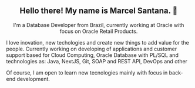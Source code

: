<!--### Hi there, I'm Marcel Santana and this is my github repository 👋-->

<h2 align="center">Hello there! My name is Marcel Santana. 👋 </h2>
<p align="center">I'm a Database Developer from Brazil, currently working at Oracle with focus on Oracle Retail Products.

I love inovation, new techologies and create new things to add value for the people. Currently working on developing of applications and customer support based for Cloud Computing, Oracle Database with PL/SQL and technologies as: Java, NextJS, Git, SOAP and REST API, DevOps and other

Of course, I am open to learn new tecnologies mainly with focus in back-end development. </p>

<!--
**marcelsantana/marcelsantana** is a ✨ _special_ ✨ repository because its `README.md` (this file) appears on your GitHub profile.

Here are some ideas to get you started:

- 🔭 I’m currently working on ...
- 🌱 I’m currently learning ...
- 👯 I’m looking to collaborate on ...
- 🤔 I’m looking for help with ...
- 💬 Ask me about ...
- 📫 How to reach me: ...
- 😄 Pronouns: ...
- ⚡ Fun fact: ...
-->
